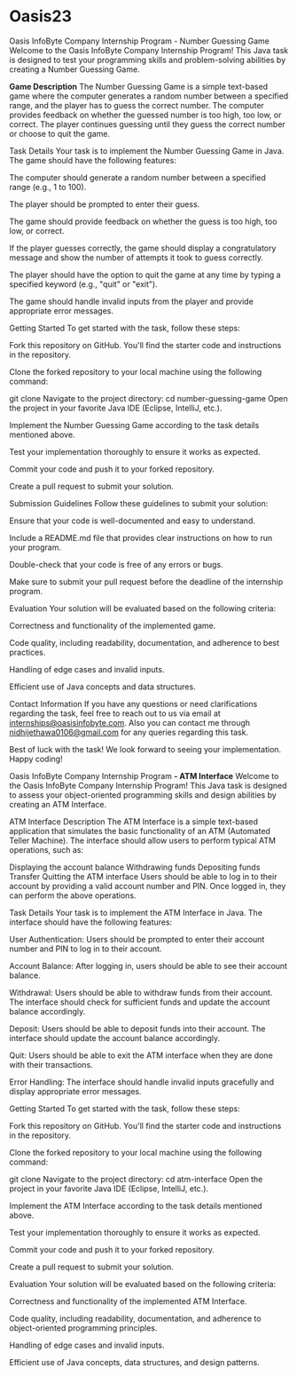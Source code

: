 # Oasis23
Oasis InfoByte Company Internship Program - Number Guessing Game
Welcome to the Oasis InfoByte Company Internship Program! This Java task is designed to test your programming skills and problem-solving abilities by creating a Number Guessing Game.

**Game Description**
The Number Guessing Game is a simple text-based game where the computer generates a random number between a specified range, and the player has to guess the correct number. The computer provides feedback on whether the guessed number is too high, too low, or correct. The player continues guessing until they guess the correct number or choose to quit the game.

Task Details
   Your task is to implement the Number Guessing Game in Java. The game should have the following features:

   The computer should generate a random number between a specified range (e.g., 1 to 100).

   The player should be prompted to enter their guess.

   The game should provide feedback on whether the guess is too high, too low, or correct.

   If the player guesses correctly, the game should display a congratulatory message and show the number of attempts it took to guess correctly.

   The player should have the option to quit the game at any time by typing a specified keyword (e.g., "quit" or "exit").

   The game should handle invalid inputs from the player and provide appropriate error messages.

Getting Started
To get started with the task, follow these steps:

Fork this repository on GitHub. You'll find the starter code and instructions in the repository.

Clone the forked repository to your local machine using the following command:

git clone <URL of the forked repository>
Navigate to the project directory:
cd number-guessing-game
Open the project in your favorite Java IDE (Eclipse, IntelliJ, etc.).

Implement the Number Guessing Game according to the task details mentioned above.

  Test your implementation thoroughly to ensure it works as expected.

  Commit your code and push it to your forked repository.

  Create a pull request to submit your solution.

Submission Guidelines
Follow these guidelines to submit your solution:

Ensure that your code is well-documented and easy to understand.

Include a README.md file that provides clear instructions on how to run your program.

Double-check that your code is free of any errors or bugs.

Make sure to submit your pull request before the deadline of the internship program.

Evaluation
Your solution will be evaluated based on the following criteria:

Correctness and functionality of the implemented game.

Code quality, including readability, documentation, and adherence to best practices.

Handling of edge cases and invalid inputs.

Efficient use of Java concepts and data structures.

Contact Information
If you have any questions or need clarifications regarding the task, feel free to reach out to us via email at internships@oasisinfobyte.com. Also you can contact me through nidhijethawa0106@gmail.com for any queries regarding this task.

Best of luck with the task! We look forward to seeing your implementation. Happy coding!

Oasis InfoByte Company Internship Program **- ATM Interface**
Welcome to the Oasis InfoByte Company Internship Program! This Java task is designed to assess your object-oriented programming skills and design abilities by creating an ATM Interface.

ATM Interface Description
The ATM Interface is a simple text-based application that simulates the basic functionality of an ATM (Automated Teller Machine). The interface should allow users to perform typical ATM operations, such as:

Displaying the account balance
Withdrawing funds
Depositing funds
Transfer
Quitting the ATM interface
Users should be able to log in to their account by providing a valid account number and PIN. Once logged in, they can perform the above operations.

Task Details
   Your task is to implement the ATM Interface in Java. The interface should have the following features:

   User Authentication: Users should be prompted to enter their account number and PIN to log in to their account.

   Account Balance: After logging in, users should be able to see their account balance.

   Withdrawal: Users should be able to withdraw funds from their account. The interface should check for sufficient funds and update the account balance accordingly.

   Deposit: Users should be able to deposit funds into their account. The interface should update the account balance accordingly.

  Quit: Users should be able to exit the ATM interface when they are done with their transactions.
 
   Error Handling: The interface should handle invalid inputs gracefully and display appropriate error messages.

Getting Started
To get started with the task, follow these steps:

Fork this repository on GitHub. You'll find the starter code and instructions in the repository.

Clone the forked repository to your local machine using the following command:

git clone <URL of the forked repository>
Navigate to the project directory:
cd atm-interface
Open the project in your favorite Java IDE (Eclipse, IntelliJ, etc.).

Implement the ATM Interface according to the task details mentioned above.

Test your implementation thoroughly to ensure it works as expected.

Commit your code and push it to your forked repository.

Create a pull request to submit your solution.

Evaluation
Your solution will be evaluated based on the following criteria:

Correctness and functionality of the implemented ATM Interface.

Code quality, including readability, documentation, and adherence to object-oriented programming principles.

Handling of edge cases and invalid inputs.

Efficient use of Java concepts, data structures, and design patterns.
